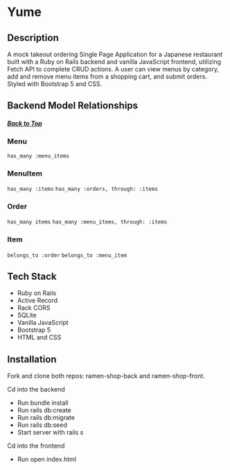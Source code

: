# Yume 

## Description
A mock takeout ordering Single Page Application for a Japanese restaurant built with a Ruby on Rails backend and vanilla JavaScript frontend, utilizing Fetch API to complete CRUD actions. A user can view menus by category, add and remove menu items from a shopping cart, and submit orders. Styled with Bootstrap 5 and CSS. 

## Backend Model Relationships
<a id="rel"></a>
##### [Back to Top](#top)
### Menu 
```has_many :menu_items```
### MenuItem 
```has_many :items```
```has_many :orders, through: :items```
### Order
```has_many items```
```has_many :menu_items, through: :items```
### Item
```belongs_to :order```
```belongs_to :menu_item```

## Tech Stack
- Ruby on Rails 
- Active Record
- Rack CORS
- SQLite
- Vanilla JavaScript
- Bootstrap 5 
- HTML and CSS

## Installation

Fork and clone both repos: ramen-shop-back and ramen-shop-front.

Cd into the backend 
- Run bundle install
- Run rails db:create
- Run rails db:migrate 
- Run rails db:seed 
- Start server with rails s 

Cd into the frontend 
- Run open index.html
